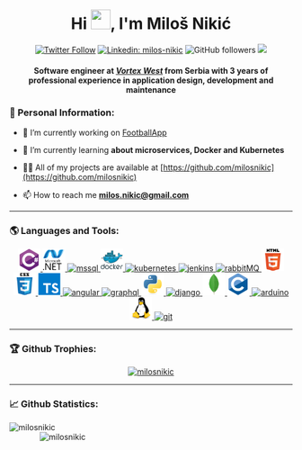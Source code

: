 <h1 align="center">Hi <img src="https://media.giphy.com/media/hvRJCLFzcasrR4ia7z/giphy.gif" width="35px" height="35px">, I'm Miloš Nikić</h1>
<div align="center">
  
[![Twitter Follow](https://img.shields.io/twitter/follow/exr1g?label=Follow)](https://twitter.com/intent/follow?screen_name=exr1g)
[![Linkedin: milos-nikic](https://img.shields.io/badge/-milosnikic-blue?style=flat-square&logo=Linkedin&logoColor=white&link=https://www.linkedin.com/in/milo%C5%A1-niki%C4%87-a14a56160/)](https://www.linkedin.com/in/milo%C5%A1-niki%C4%87-a14a56160/)
![GitHub followers](https://img.shields.io/github/followers/milosnikic?label=Follow&style=social)
![](https://komarev.com/ghpvc/?username=milosnikic&label=Profile%20views&color=0e75b6&style=flat)
  
</div>

<h4 align="center">Software engineer at <em><a href="https://vortexwe.com/">Vortex West</a></em> from Serbia with 3 years of professional experience in application design, development and maintenance</h4>

<h3 align="left">💬 Personal Information:</h3>

- 🔭 I’m currently working on [FootballApp](https://github.com/milosnikic/FootballApp)

- 🌱 I’m currently learning **about microservices, Docker and Kubernetes**

- 👨‍💻 All of my projects are available at [https://github.com/milosnikic](https://github.com/milosnikic)

- 📫 How to reach me **milos.nikic@gmail.com**

---
<h3 align="left">🌎 Languages and Tools:</h3>
<p align="center">
  <a href="https://www.w3schools.com/cs/" target="_blank" rel="noreferrer">
    <img
      src="https://raw.githubusercontent.com/devicons/devicon/master/icons/csharp/csharp-original.svg"
      alt="csharp"
      width="40"
      height="40"
    />
  </a>
  <a href="https://dotnet.microsoft.com/" target="_blank" rel="noreferrer">
    <img
      src="https://raw.githubusercontent.com/devicons/devicon/master/icons/dot-net/dot-net-original-wordmark.svg"
      alt="dotnet"
      width="40"
      height="40"
    />
  </a>
   <a
    href="https://www.microsoft.com/en-us/sql-server"
    target="_blank"
    rel="noreferrer"
  >
    <img
      src="https://www.svgrepo.com/show/303229/microsoft-sql-server-logo.svg"
      alt="mssql"
      width="40"
      height="40"
    />
  </a>
  <a href="https://www.docker.com/" target="_blank" rel="noreferrer">
    <img
      src="https://raw.githubusercontent.com/devicons/devicon/master/icons/docker/docker-original-wordmark.svg"
      alt="docker"
      width="40"
      height="40"
    />
  </a>
   <a href="https://kubernetes.io" target="_blank" rel="noreferrer">
    <img
      src="https://www.vectorlogo.zone/logos/kubernetes/kubernetes-icon.svg"
      alt="kubernetes"
      width="40"
      height="40"
    />
  </a>
  <a href="https://www.jenkins.io" target="_blank" rel="noreferrer">
    <img
      src="https://www.vectorlogo.zone/logos/jenkins/jenkins-icon.svg"
      alt="jenkins"
      width="40"
      height="40"
    />
  </a>
  <a href="https://www.rabbitmq.com" target="_blank" rel="noreferrer">
    <img
      src="https://www.vectorlogo.zone/logos/rabbitmq/rabbitmq-icon.svg"
      alt="rabbitMQ"
      width="40"
      height="40"
    />
  </a>
    <a href="https://www.w3.org/html/" target="_blank" rel="noreferrer">
    <img
      src="https://raw.githubusercontent.com/devicons/devicon/master/icons/html5/html5-original-wordmark.svg"
      alt="html5"
      width="40"
      height="40"
    />
  </a>
  <a href="https://www.w3schools.com/css/" target="_blank" rel="noreferrer">
    <img
      src="https://raw.githubusercontent.com/devicons/devicon/master/icons/css3/css3-original-wordmark.svg"
      alt="css3"
      width="40"
      height="40"
    />
  </a>
   <a href="https://www.typescriptlang.org/" target="_blank" rel="noreferrer">
    <img
      src="https://raw.githubusercontent.com/devicons/devicon/master/icons/typescript/typescript-original.svg"
      alt="typescript"
      width="40"
      height="40"
    />
  </a>
  <a href="https://angular.io" target="_blank" rel="noreferrer">
    <img
      src="https://angular.io/assets/images/logos/angular/angular.svg"
      alt="angular"
      width="40"
      height="40"
    />
  </a>
   <a href="https://graphql.org" target="_blank" rel="noreferrer">
    <img
      src="https://www.vectorlogo.zone/logos/graphql/graphql-icon.svg"
      alt="graphql"
      width="40"
      height="40"
    />
  </a>
   <a href="https://www.python.org" target="_blank" rel="noreferrer">
    <img
      src="https://raw.githubusercontent.com/devicons/devicon/master/icons/python/python-original.svg"
      alt="python"
      width="40"
      height="40"
    />
  </a>
   <a href="https://www.djangoproject.com/" target="_blank" rel="noreferrer">
    <img
      src="https://cdn.jsdelivr.net/gh/devicons/devicon/icons/django/django-plain.svg"
      alt="django"
      width="40"
      height="40"
    />
  </a>
  <a href="https://www.mongodb.com/" target="_blank" rel="noreferrer">
    <img
      src="https://raw.githubusercontent.com/devicons/devicon/master/icons/mongodb/mongodb-original.svg"
      alt="mongodb"
      width="40"
      height="40"
    />
  </a>
  <a href="https://www.cprogramming.com/" target="_blank" rel="noreferrer">
    <img
      src="https://raw.githubusercontent.com/devicons/devicon/master/icons/c/c-original.svg"
      alt="c"
      width="40"
      height="40"
    />
  </a>
  <a href="https://www.arduino.cc/" target="_blank" rel="noreferrer">
    <img
      src="https://cdn.worldvectorlogo.com/logos/arduino-1.svg"
      alt="arduino"
      width="40"
      height="40"
    />
  </a>
  <a href="https://www.linux.org/" target="_blank" rel="noreferrer">
    <img
      src="https://raw.githubusercontent.com/devicons/devicon/master/icons/linux/linux-original.svg"
      alt="linux"
      width="40"
      height="40"
    />
  </a>
   <a href="https://git-scm.com/" target="_blank" rel="noreferrer">
    <img
      src="https://www.vectorlogo.zone/logos/git-scm/git-scm-icon.svg"
      alt="git"
      width="40"
      height="40"
    />
  </a>
</p>


---
<h3 align="left">🏆 Github Trophies:</h3>

<p align="center"> <a href="https://github.com/ryo-ma/github-profile-trophy"><img src="https://github-profile-trophy.vercel.app/?username=milosnikic&column=7&margin-w=15" alt="milosnikic" /></a> </p>

---


<h3 align="left">📈 Github Statistics: </h3>
<p>
<img width="350px" align="left" src="https://github-readme-stats.vercel.app/api/top-langs?username=milosnikic&show_icons=true&locale=en&layout=compact" alt="milosnikic" />
<img width="450px" align="right" src="https://github-readme-stats.vercel.app/api?username=milosnikic&show_icons=true&locale=en" alt="milosnikic" />
</p>



